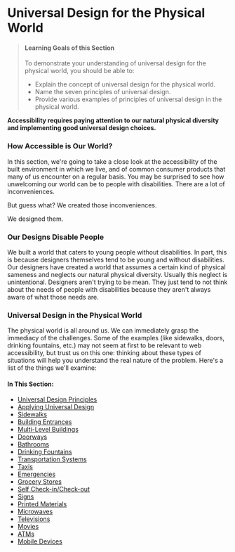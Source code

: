# Universal Design for the Physical World

> #### Learning Goals of this Section
>
> To demonstrate your understanding of universal design for the physical world, you should be able to:
>
> * Explain the concept of universal design for the physical world.
> * Name the seven principles of universal design.
> * Provide various examples of principles of universal design in the physical world.

**Accessibility requires paying attention to our natural physical diversity and implementing good universal design choices.**

### How Accessible is Our World?

In this section, we're going to take a close look at the accessibility of the built environment in which we live, and of common consumer products that many of us encounter on a regular basis. You may be surprised to see how unwelcoming our world can be to people with disabilities. There are a lot of inconveniences.

But guess what? We created those inconveniences.

We designed them.

### Our Designs Disable People

We built a world that caters to young people without disabilities. In part, this is because designers themselves tend to be young and without disabilities. Our designers have created a world that assumes a certain kind of physical sameness and neglects our natural physical diversity. Usually this neglect is unintentional. Designers aren't trying to be mean. They just tend to not think about the needs of people with disabilities because they aren't always aware of what those needs are.

### Universal Design in the Physical World

The physical world is all around us. We can immediately grasp the immediacy of the challenges. Some of the examples (like sidewalks, doors, drinking fountains, etc.) may not seem at first to be relevant to web accessibility, but trust us on this one: thinking about these types of situations will help you understand the real nature of the problem. Here's a list of the things we'll examine:

#### In This Section:

* [Universal Design Principles](universal-design-principles.md)
* [Applying Universal Design](applying-universal-design-to-physical-spaces.md)
* [Sidewalks](sidewalks.md)
* [Building Entrances](building-entrances.md)
* [Multi-Level Buildings](multi-level-buildings.md)
* [Doorways](doorways.md)
* [Bathrooms](bathrooms.md)
* [Drinking Fountains](drinking-fountains.md)
* [Transportation Systems](transportation-systems.md)
* [Taxis](taxis.md)
* [Emergencies](emergencies.md)
* [Grocery Stores](grocery-stores.md)
* [Self Check-in/Check-out](self-check-in-check-out.md)
* [Signs](signs.md)
* [Printed Materials](printed-materials.md)
* [Microwaves](microwaves.md)
* [Televisions](televisions.md)
* [Movies](movies.md)
* [ATMs](atms.md)
* [Mobile Devices](mobile-devices.md)

